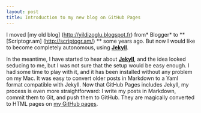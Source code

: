 ```yaml
---
layout: post
title: Introduction to my new blog on GitHub Pages
---
```

I moved [my old blog] (http://yildizoglu.blogspot.fr) from* Blogger* to ** [Scriptogr.am] (http://scriptogr.am/) ** some years ago. But now I would like to become completely autonomous, using  **[Jekyll](http://jekyllrb.com/ "Jekyll • Simple, blog-aware, static sites")**.

In the meantime, I have started to hear about **[Jekyll](http://jekyllrb.com/ "Jekyll • Simple, blog-aware, static sites")**, and the idea looked seducing to me, but I was not sure that the setup would be easy enough. I had some time to play with it, and it has been installed without any problem on my Mac. It was easy to convert older posts in Markdown to a Yaml format compatible with Jekyll. 
Now that GitHub Pages includes Jekyll, my process is even more straightforward: I write my posts in Markdown, commit them to Git, and push them to GitHub. They are magically converted to HTML pages on [my GitHub pages](https://myildi.github.io).